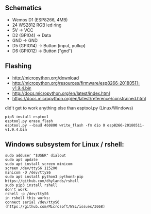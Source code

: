 ## Schematics
- Wemos D1 (ESP8266, 4MB)
- 24 WS2812 RGB led ring
- 5V -> VCC
- D2 (GPIO4) -> Data
- GND -> GND
- D5 (GPIO14) -> Button (input, pullup)
- D6 (GPIO12) -> Button ("gnd")

## Flashing
- http://micropython.org/download
- http://micropython.org/resources/firmware/esp8266-20180511-v1.9.4.bin
- http://docs.micropython.org/en/latest/index.html
- https://docs.micropython.org/en/latest/reference/constrained.html

did't get to work anything else than esptool.py (Linux/Windows)
```
pip3 install esptool
esptool.py erase_flash
esptool.py --baud 460800 write_flash -fm dio 0 esp8266-20180511-v1.9.4.bin
```

## Windows subsystem for Linux / rshell:
```
sudo adduser "$USER" dialout
sudo apt update
sudo apt install screen minicom
screen /dev/ttyS6 115200
minicom -D /dev/ttyS6
sudo apt install python3 python3-pip
https://github.com/dhylands/rshell
sudo pip3 install rshell
don't work:
rshell -p /dev/ttyS6
in rshell this works:
connect serial /dev/ttyS6
(https://github.com/Microsoft/WSL/issues/3668)
```

